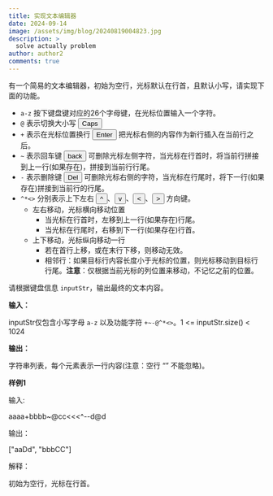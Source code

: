 ```yaml
---
title: 实现文本编辑器
date: 2024-09-14
image: /assets/img/blog/20240819004823.jpg
description: >
  solve actually problem
author: author2
comments: true
---
```


有一个简易的文本编辑器，初始为空行，光标默认在行首，且默认小写，请实现下面的功能。

- `a-z` 按下键盘键对应的26个字母键，在光标位置输入一个字符。
- `@` 表示切换大小写 <button>Caps</button>
- `+` 表示在光标位置换行 <button>Enter</button> 把光标右侧的内容作为新行插入在当前行之后。
- `~` 表示回车键 <button>back</button> 可删除光标左侧字符，当光标在行首时，将当前行拼接到上一行(如果存在)，拼接到当前行行尾。
- `-` 表示删除键 <button>Del</button> 可删除光标右侧的字符，当光标在行尾时，将下一行(如果存在)拼接到当前行的行尾。
- `^*<>` 分别表示上下左右 <button>^</button>、<button>v</button>、<button><</button>、<button>></button> 方向键。
    - 左右移动，光标横向移动位置
        - 当光标在行首时，左移到上一行(如果存在)行尾。
        - 当光标在行尾时，右移到下一行(如果存在)行首。
    - 上下移动，光标纵向移动一行
        - 若在首行上移，或在末行下移，则移动无效。
        - 相邻行：如果目标行内容长度小于光标的位置，则光标移动到目标行行尾。**注意**：仅根据当前光标的列位置来移动，不记忆之前的位置。

请根据键盘信息 `inputStr`，输出最终的文本内容。

**输入：**

inputStr仅包含小写字母 `a-z` 以及功能字符 `+~-@^*<>`。1 <= inputStr.size() < 1024

**输出：**

字符串列表，每个元素表示一行内容(注意：空行 “” 不能忽略)。

**样例1**

输入: 

<p>aaaa+bbbb~@cc<<<^--d@d</p>

输出：

<p>["aaDd", "bbbCC"]</p>

解释：

初始为空行，光标在行首。
